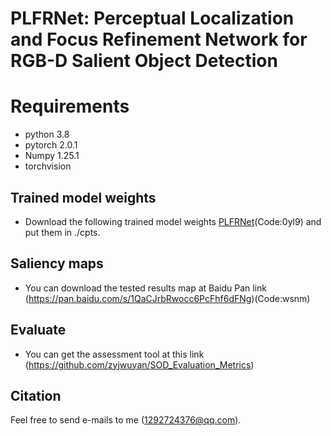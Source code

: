 # PLFRNet: Perceptual Localization and Focus Refinement Network for RGB-D Salient Object Detection
# Requirements
* python 3.8
* pytorch 2.0.1
* Numpy 1.25.1
* torchvision
## Trained model weights
* Download the following trained model weights [PLFRNet](https://pan.baidu.com/s/1e_qKAgL9QmJY2tZiPLoqng)(Code:0yl9) and put them in ./cpts.
## Saliency maps
* You can download the tested results map at Baidu Pan link (https://pan.baidu.com/s/1QaCJrbRwocc6PcFhf6dFNg)(Code:wsnm)
## Evaluate
* You can get the assessment tool at this link (https://github.com/zyjwuyan/SOD_Evaluation_Metrics)
## Citation
Feel free to send e-mails to me (1292724376@qq.com).
